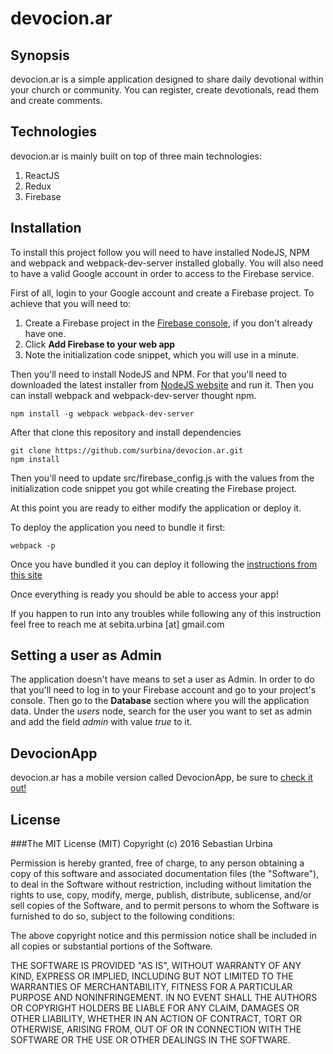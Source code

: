 # devocion.ar

## Synopsis

devocion.ar is a simple application designed to share daily devotional within your church or community. You can register, create devotionals, read them and create comments.

## Technologies

devocion.ar is mainly built on top of three main technologies:

1. ReactJS
2. Redux
3. Firebase

## Installation

To install this project follow you will need to have installed NodeJS, NPM and webpack and webpack-dev-server installed globally. You will also need to have a valid Google account in order to access to the Firebase service.

First of all, login to your Google account and create a Firebase project. To achieve that you will need to:

1. Create a Firebase project in the [Firebase console](https://firebase.google.com/console/), if you don't already have one.
2. Click **Add Firebase to your web app**
3. Note the initialization code snippet, which you will use in a minute.
 
Then you'll need to install NodeJS and NPM. For that you'll need to downloaded the latest installer from [NodeJS website](https://nodejs.org/en/) and run it. Then you can install webpack and webpack-dev-server thought npm.

```
npm install -g webpack webpack-dev-server
```

After that clone this repository and install dependencies

```
git clone https://github.com/surbina/devocion.ar.git
npm install
```

Then you'll need to update src/firebase_config.js with the values from the initialization code snippet you got while creating the Firebase project.

At this point you are ready to either modify the application or deploy it.

To deploy the application you need to bundle it first:

```
webpack -p
```

Once you have bundled it you can deploy it following the [instructions from this site](https://firebase.google.com/docs/hosting/deploying)

Once everything is ready you should be able to access your app!

If you happen to run into any troubles while following any of this instruction feel free to reach me at sebita.urbina [at] gmail.com

## Setting a user as Admin

The application doesn't have means to set a user as Admin. In order to do that you'll need to log in to your Firebase account and go to your project's console. Then go to the **Database** section where you will the application data. Under the *users* node, search for the user you want to set as admin and add the field *admin* with value *true* to it.

## DevocionApp

devocion.ar has a mobile version called DevocionApp, be sure to [check it out!](https://github.com/surbina/DevocionApp)

## License

###The MIT License (MIT)
Copyright (c) 2016 Sebastian Urbina

Permission is hereby granted, free of charge, to any person obtaining a copy of this software and associated documentation files (the "Software"), to deal in the Software without restriction, including without limitation the rights to use, copy, modify, merge, publish, distribute, sublicense, and/or sell copies of the Software, and to permit persons to whom the Software is furnished to do so, subject to the following conditions:

The above copyright notice and this permission notice shall be included in all copies or substantial portions of the Software.

THE SOFTWARE IS PROVIDED "AS IS", WITHOUT WARRANTY OF ANY KIND, EXPRESS OR IMPLIED, INCLUDING BUT NOT LIMITED TO THE WARRANTIES OF MERCHANTABILITY, FITNESS FOR A PARTICULAR PURPOSE AND NONINFRINGEMENT. IN NO EVENT SHALL THE AUTHORS OR COPYRIGHT HOLDERS BE LIABLE FOR ANY CLAIM, DAMAGES OR OTHER LIABILITY, WHETHER IN AN ACTION OF CONTRACT, TORT OR OTHERWISE, ARISING FROM, OUT OF OR IN CONNECTION WITH THE SOFTWARE OR THE USE OR OTHER DEALINGS IN THE SOFTWARE.
